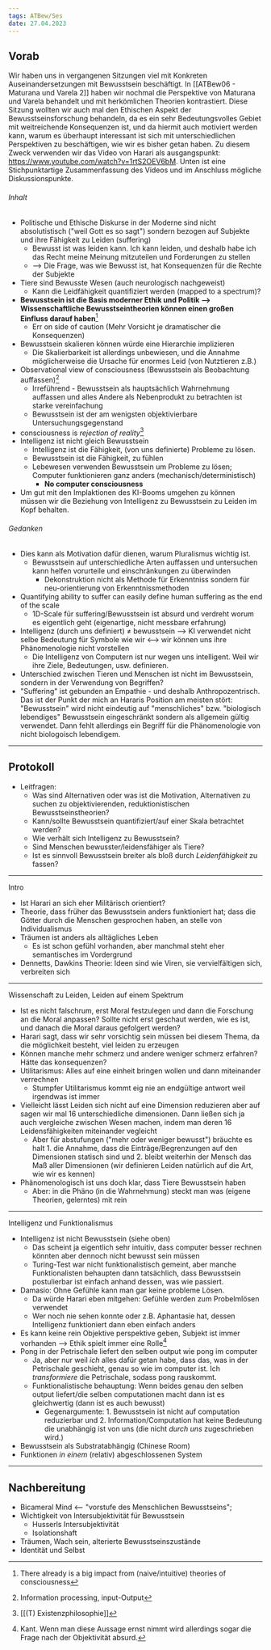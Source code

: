 ```yaml
---
tags: ATBew/Ses
date: 27.04.2023
---
```


## Vorab
Wir haben uns in vergangenen Sitzungen viel mit Konkreten Auseinandersetzungen mit Bewusstsein beschäftigt. In [[ATBew06 - Maturana und Varela 2]] haben wir nochmal die Perspektive von Maturana und Varela behandelt und mit herkömlichen Theorien kontrastiert. Diese Sitzung wollten wir auch mal den Ethischen Aspekt der Bewusstseinsforschung behandeln, da es ein sehr Bedeutungsvolles Gebiet mit weitreichende Konsequenzen ist, und da hiermit auch motiviert werden kann, warum es überhaupt interessant ist sich mit unterschiedlichen Perspektiven zu beschäftigen, wie wir es bisher getan haben.
Zu diesem Zweck verwenden wir das Video von Harari als ausgangspunkt: https://www.youtube.com/watch?v=1rtS2OEV6bM. Unten ist eine Stichpunktartige Zusammenfassung des Videos und im Anschluss mögliche Diskussionspunkte.
###### Inhalt
- Politische und Ethische Diskurse in der Moderne sind nicht absolutistisch ("weil Gott es so sagt") sondern bezogen auf Subjekte und ihre Fähigkeit zu Leiden (suffering)
	- Bewusst ist was leiden kann. Ich kann leiden, und deshalb habe ich das Recht meine Meinung mitzuteilen und Forderungen zu stellen
	- --> Die Frage, was wie Bewusst ist, hat Konsequenzen für die Rechte der Subjekte
- Tiere sind Bewusste Wesen (auch neurologisch nachgeweist)
	- Kann die Leidfähigkeit quantifiziert werden (mapped to a spectrum)?
- **Bewusstsein ist die Basis moderner Ethik und Politik --> Wissenschaftliche Bewusstseintheorien können einen großen Einfluss darauf haben**[^1]
	- Err on side of caution (Mehr Vorsicht je dramatischer die Konsequenzen)
- Bewusstsein skalieren können würde eine Hierarchie implizieren
	- Die Skalierbarkeit ist allerdings unbewiesen, und die Annahme möglicherweise die Ursache für enormes Leid (von Nutztieren z.B.)
- Observational view of consciousness (Bewusstsein als Beobachtung auffassen)[^2]
	- Irreführend - Bewusstsein als hauptsächlich Wahrnehmung auffassen und alles Andere als Nebenprodukt zu betrachten ist starke vereinfachung
	- Bewusstsein ist der am wenigsten objektivierbare Untersuchungsgegenstand
- consciousness is *rejection of reality*[^3]
- Intelligenz ist nicht gleich Bewusstsein
	- Intelligenz ist die Fähigkeit, (von uns definierte) Probleme zu lösen.
	- Bewusstsein ist die Fähigkeit, zu fühlen
	- Lebewesen verwenden Bewusstsein um Probleme zu lösen; Computer funktionieren ganz anders (mechanisch/deterministisch)
		- **No computer consciousness**
- Um gut mit den Implaktionen des KI-Booms umgehen zu können müssen wir die Beziehung von Intelligenz zu Bewusstsein zu Leiden im Kopf behalten.

###### Gedanken
- Dies kann als Motivation dafür dienen, warum Pluralismus wichtig ist.
	- Bewusstsein auf unterschiedliche Arten auffassen und untersuchen kann helfen vorurteile und einschränkungen zu überwinden
		- Dekonstruktion nicht als Methode für Erkenntniss sondern für neu-orientierung von Erkenntnissmethoden
- Quantifying ability to suffer can easily define human suffering as the end of the scale
	- 1D-Scale für suffering/Bewusstsein ist absurd und verdreht worum es eigentlich geht (eigenartige, nicht messbare erfahrung)
- Intelligenz (durch uns definiert) $\neq$ bewusstsein --> KI verwendet nicht selbe Bedeutung für Symbole wie wir <--> wir können uns ihre Phänomenologie nicht vorstellen
	- Die Intelligenz von Computern ist nur wegen uns intelligent. Weil wir ihre Ziele, Bedeutungen, usw. definieren. 
- Unterschied zwischen Tieren und Menschen ist nicht im Bewusstsein, sondern in der Verwendung von Begriffen?
- "Suffering" ist gebunden an Empathie - und deshalb Anthropozentrisch. Das ist der Punkt der mich an Hararis Position am meisten stört: "Bewusstsein" wird nicht eindeutig auf "menschliches" bzw. "biologisch lebendiges" Bewusstsein eingeschränkt sondern als allgemein gültig verwendet. Dann fehlt allerdings ein Begriff für die Phänomenologie von nicht biologoisch lebendigem.

---
## Protokoll
- Leitfragen:
	- Was sind Alternativen oder was ist die Motivation, Alternativen zu suchen zu objektivierenden, reduktionistischen Bewusstseinstheorien?
	- Kann/sollte Bewusstsein quantifiziert/auf einer Skala betrachtet werden?
	- Wie verhält sich Intelligenz zu Bewusstsein?
	- Sind Menschen bewusster/leidensfähiger als Tiere?
	- Ist es sinnvoll Bewusstsein breiter als bloß durch *Leidenfähigkeit* zu fassen?

---
Intro
- Ist Harari an sich eher Militärisch orientiert?
- Theorie, dass früher das Bewusstsein anders funktioniert hat; dass die Götter durch die Menschen gesprochen haben, an stelle von Individualismus
- Träumen ist anders als alltägliches Leben
	- Es ist schon gefühl vorhanden, aber manchmal steht eher semantisches im Vordergrund
- Dennetts, Dawkins Theorie: Ideen sind wie Viren, sie vervielfältigen sich, verbreiten sich

---
Wissenschaft zu Leiden, Leiden auf einem Spektrum
- Ist es nicht falschrum, erst Moral festzulegen und dann die Forschung an die Moral anpassen? Sollte nicht erst geschaut werden, wie es ist, und danach die Moral daraus gefolgert werden?
- Harari sagt, dass wir sehr vorsichtig sein müssen bei diesem Thema, da die möglichkeit besteht, viel leiden zu erzeugen
- Können manche mehr schmerz und andere weniger schmerz erfahren? Hätte das konsequenzen?
- Utilitarismus: Alles auf eine einheit bringen wollen und dann miteinander verrechnen
	- Stumpfer Utilitarismus kommt eig nie an endgültige antwort weil irgendwas ist immer
- Vielleicht lässt Leiden sich nicht auf eine Dimension reduzieren aber auf sagen wir mal 16 unterschiedliche dimensionen. Dann ließen sich ja auch vergleiche zwischen Wesen machen, indem man deren 16 Leidensfähigkeiten miteinander vegleicht
	- Aber für abstufungen ("mehr oder weniger bewusst") bräuchte es halt 1. die Annahme, dass die Einträge/Begrenzungen auf den Dimensionen statisch sind und 2. bleibt weiterhin der Mensch das Maß aller Dimensionen (wir definieren Leiden natürlich auf die Art, wie wir es kennen)
- Phänomenologisch ist uns doch klar, dass Tiere Bewusstsein haben
	- Aber: in die Phäno (in die Wahrnehmung) steckt man was (eigene Theorien, gelerntes) mit rein

---
Intelligenz und Funktionalismus
- Intelligenz ist nicht Bewusstsein (siehe oben)
	- Das scheint ja eigentlich sehr intuitiv, dass computer besser rechnen könnten aber dennoch nicht bewusst sein müssen
	- Turing-Test war nicht funktionalistisch gemeint, aber manche Funktionalisten behaupten dann tatsächlich, dass Bewusstsein postulierbar ist einfach anhand dessen, was wie passiert.
- Damasio: Ohne Gefühle kann man gar keine probleme Lösen.
	- Da würde Harari eben mitgehen: Gefühle werden zum Probelmlösen verwendet
	- Wer noch nie sehen konnte oder z.B. Aphantasie hat, dessen Intelligenz funktioniert dann eben einfach anders
- Es kann keine rein Objektive perspektive geben, Subjekt ist immer vorhanden --> Ethik spielt immer eine Rolle[^4] 
- Pong in der Petrischale liefert den selben output wie pong im computer
	- Ja, aber nur weil *ich* alles dafür getan habe, dass das, was in der Petrischale geschieht, genau so wie im computer ist. Ich *transformiere* die Petrischale, sodass pong rauskommt.
	- Funktionalistische behauptung: Wenn beides genau den selben output liefert/die selben computationen macht dann ist es gleichwertig (dann ist es auch bewusst)
		- Gegenargumente: 1. Bewusstsein ist nicht auf computation reduzierbar und 2. Information/Computation hat keine Bedeutung die unabhängig ist von uns (die nicht *durch uns* zugeschrieben wird.)
- Bewusstsein als Substratabhängig (Chinese Room)
- Funktionen *in einem* (relativ) abgeschlossenen System

---
## Nachbereitung
- Bicameral Mind <-- "vorstufe des Menschlichen Bewusstseins"; 
- Wichtigkeit von Intersubjektivität für Bewusstsein
	- Husserls Intersubjektivität
	- Isolationshaft
- Träumen, Wach sein, alterierte Bewusstseinszustände
- Identität und Selbst

[^1]: There already is a big impact from (naive/intuitive) theories of consciousness
[^2]: Information processing, input-Output
[^3]: [[(T) Existenzphilosophie]]
[^4]: Kant. Wenn man diese Aussage ernst nimmt wird allerdings sogar die Frage nach der Objektivität absurd.